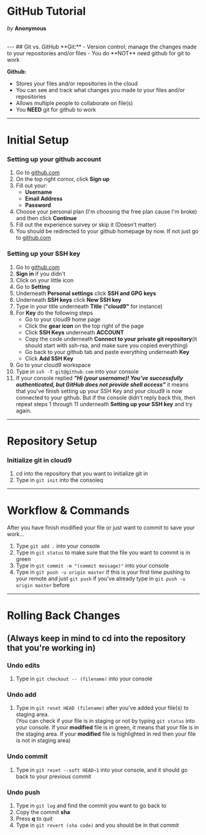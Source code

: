# GitHub Tutorial

_by_ **Anonymous**

<br>
---
## Git vs. GitHub 
**Git:**
- Version control; manage the changes made to your repositories and/or files
- You do **NOT** need github for git to work

**Github:**
- Stores your files and/or repositories in the cloud
- You can see and track what changes you made to your files and/or repositories
- Allows multiple people to collaborate on file(s)
- You **NEED** git for github to work


---
# Initial Setup
### Setting up your github account
1. Go to [github.com](https://github.com/)  
2. On the top right cornor, click **Sign up**  
3. Fill out your:  
    - **Username**  
    - **Email Address**  
    - **Password**
4. Choose your personal plan (I'm choosing the free plan cause I'm broke) and then
click **Continue**  
5. Fill out the experience survey or skip it (Doesn't matter)
6. You should be redirected to your github homepage by now. If not just go to [github.com](https://github.com/)

### Setting up your SSH key
1. Go to [github.com](https://github.com/)
2. **Sign in** if you didn't
3. Click on your little icon
4. Go to **Setting**
5. Underneath **Personal settings** click **SSH and GPG keys**
6. Underneath **SSH keys** click **New SSH key**
7. Type in your title underneath **Title** (**"cloud9"** for instance)
8. For **Key** do the following steps  
    - Go to your cloud9 home page  
    - Click the **gear icon** on the top right of the page  
    - Click **SSH Keys** underneath **ACCOUNT**  
    - Copy the code underneath **Connect to your private git repository**(it should start with ssh-rsa, and make sure you copied everything)
    - Go back to your github tab and paste everything underneath **Key**  
    - Click **Add SSH Key** 
9. Go to your cloud9 workspace
10. Type in ```ssh -T git@github.com``` into your console 
11. If your console replied **_"Hi (your username)! You've successfully authenticated, but GitHub does not provide shell access"_** it means that you've finish setting up your SSH Key and your cloud9 is now connected to your github. But if the console didn't reply back this, then repeat steps 1 through 11 underneath **Setting up your SSH key** and try again.


---
# Repository Setup
### Initialize git in cloud9
1. cd into the repository that you want to initialize git in
2. Type in ```git init``` into the consoleq


---
# Workflow & Commands
After you have finish modified your file or just want to commit to save your work...
1. Type ```git add .``` into your console
2. Type in ```git status``` to make sure that the file you want to commit is in green
3. Type in ```git commit -m "(commit message)"``` into your console
4. Type in ```git push -u origin master``` if this is your first time pushing to your remote and just ```git push``` if you've already type in ```git push -u origin master``` before



---
# Rolling Back Changes
## (Always keep in mind to cd into the repository that you're working in)
### Undo edits
1. Type in ```git checkout -- (filename)``` into your console 

### Undo add
1. Type in ```git reset HEAD (filename)``` after you've added your file(s) to staging area.  
(You can check if your file is in staging or not by typing ```git status``` into your console. If your **modified** file is in green, it means that your file is in the staging area. If your **modified** file is highlighted in red then your file is not in staging area)

### Undo commit
1. Type in ```git reset --soft HEAD~1``` into your console, and it should go back to your previous commit

### Undo push
1. Type in ```git log``` and find the commit you want to go back to
2. Copy the commit **sha**
3. Press **q** to quit
4. Type in ```git revert (sha code)``` and you should be in that commit